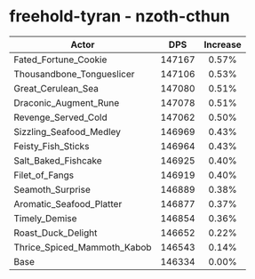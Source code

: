 # freehold-tyran - nzoth-cthun
| Actor | DPS | Increase |
|---|:---:|:---:|
|Fated_Fortune_Cookie|147167|0.57%|
|Thousandbone_Tongueslicer|147106|0.53%|
|Great_Cerulean_Sea|147080|0.51%|
|Draconic_Augment_Rune|147078|0.51%|
|Revenge_Served_Cold|147062|0.50%|
|Sizzling_Seafood_Medley|146969|0.43%|
|Feisty_Fish_Sticks|146964|0.43%|
|Salt_Baked_Fishcake|146925|0.40%|
|Filet_of_Fangs|146919|0.40%|
|Seamoth_Surprise|146889|0.38%|
|Aromatic_Seafood_Platter|146877|0.37%|
|Timely_Demise|146854|0.36%|
|Roast_Duck_Delight|146652|0.22%|
|Thrice_Spiced_Mammoth_Kabob|146543|0.14%|
|Base|146334|0.00%|
